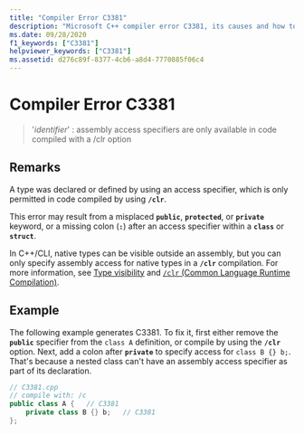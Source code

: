 ```yaml
---
title: "Compiler Error C3381"
description: "Microsoft C++ compiler error C3381, its causes and how to resolve them."
ms.date: 09/28/2020
f1_keywords: ["C3381"]
helpviewer_keywords: ["C3381"]
ms.assetid: d276c89f-8377-4cb6-a8d4-7770885f06c4
---
```

# Compiler Error C3381

> '*identifier*' : assembly access specifiers are only available in code compiled with a /clr option

## Remarks

A type was declared or defined by using an access specifier, which is only permitted in code compiled by using **`/clr`**.

This error may result from a misplaced **`public`**, **`protected`**, or **`private`** keyword, or a missing colon (**`:`**) after an access specifier within a **`class`** or **`struct`**.

In C++/CLI, native types can be visible outside an assembly, but you can only specify assembly access for native types in a **`/clr`** compilation. For more information, see [Type visibility](../../dotnet/how-to-define-and-consume-classes-and-structs-cpp-cli.md#BKMK_Type_visibility) and [`/clr` (Common Language Runtime Compilation)](../../build/reference/clr-common-language-runtime-compilation.md).

## Example

The following example generates C3381. To fix it, first either remove the **`public`** specifier from the `class A` definition, or compile by using the **`/clr`** option. Next, add a colon after **`private`** to specify access for `class B {} b;`. That's because a nested class can't have an assembly access specifier as part of its declaration.

```cpp
// C3381.cpp
// compile with: /c
public class A {   // C3381
    private class B {} b;   // C3381
};
```
